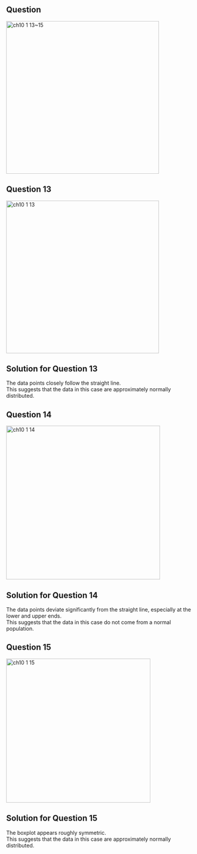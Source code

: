 ## Question

<img width="409" alt="ch10 1 13~15" src="https://github.com/user-attachments/assets/7f74652d-0877-48ad-a757-ceff097677a9" />

## Question 13
<img width="409" alt="ch10 1 13" src="https://github.com/user-attachments/assets/bbb991a5-b4c5-41df-a8fd-2e60628dbc0b" />

## Solution for Question 13  
The data points closely follow the straight line.  
This suggests that the data in this case are approximately normally distributed.

## Question 14
<img width="412" alt="ch10 1 14" src="https://github.com/user-attachments/assets/0e360220-507f-4c63-8a59-ec322d199d41" />

## Solution for Question 14
The data points deviate significantly from the straight line, especially at the lower and upper ends.  
This suggests that the data in this case do not come from a normal population.

## Question 15
<img width="386" alt="ch10 1 15" src="https://github.com/user-attachments/assets/95f0a620-25a4-4d74-bd6d-488c6ebac05d" />

## Solution for Question 15
The boxplot appears roughly symmetric.  
This suggests that the data in this case are approximately normally distributed.
